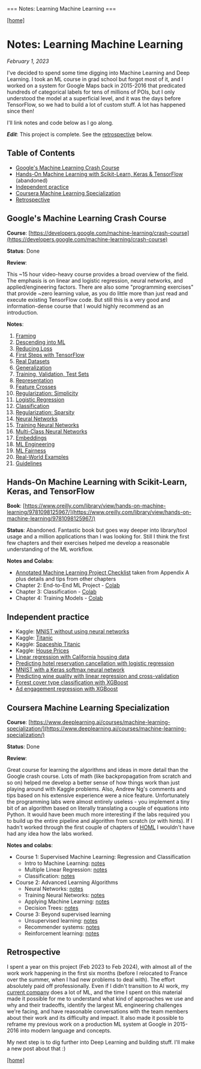 === Notes: Learning Machine Learning ===

[[home]](/)

# Notes: Learning Machine Learning

_February 1, 2023_

I've decided to spend some time digging into Machine Learning and Deep Learning.
I took an ML course in grad school but forgot most of it, and I worked on a
system for Google Maps back in 2015-2016 that predicated hundreds of categorical
labels for tens of millions of POIs, but I only understood the model at a
superficial level, and it was the days before TensorFlow, so we had to build a
lot of custom stuff. A lot has happened since then!

I'll link notes and code below as I go along.

***Edit***: This project is complete. See the [retrospective](#retrospective) below.

## Table of Contents

-   [Google's Machine Learning Crash Course](#google-s-machine-learning-crash-course)
-   [Hands-On Machine Learning with Scikit-Learn, Keras & TensorFlow](#hands-on-machine-learning-with-scikit-learn-keras-and-tensorflow) (abandoned)
-   [Independent practice](#independent-practice)
-   [Coursera Machine Learning Specialization](#coursera-machine-learning-specialization)
-   [Retrospective](#retrospective)

## Google's Machine Learning Crash Course

**Course**: [https://developers.google.com/machine-learning/crash-course](https://developers.google.com/machine-learning/crash-course)

**Status**: Done

**Review**:

This ~15 hour video-heavy course provides a broad overview of the field. The
emphasis is on linear and logistic regression, neural networks, and
applied/engineering factors. There are also some "programming exercises" that
provide ~zero learning value, as you do little more than just read and execute
existing TensorFlow code. But still this is a very good and information-dense
course that I would highly recommend as an introduction.

**Notes**:

1. [Framing](/mlcc/mlcc-1-framing.pdf)
2. [Descending into ML](/mlcc/mlcc-2-descending-into-ml.pdf)
3. [Reducing Loss](/mlcc/mlcc-3-reducing-loss.pdf)
4. [First Steps with TensorFlow](/mlcc/mlcc-4-first-steps-tf.pdf)
5. [Real Datasets](/mlcc/mlcc-5-real-dataset.pdf)
6. [Generalization](/mlcc/mlcc-6-generalization.pdf)
7. [Training, Validation, Test Sets](/mlcc/mlcc-7-train-validate-test.pdf)
8. [Representation](/mlcc/mlcc-8-representation.pdf)
9. [Feature Crosses](/mlcc/mlcc-9-feature-crosses.pdf)
10. [Regularization: Simplicity](/mlcc/mlcc-10-regularization-simplicity.pdf)
11. [Logistic Regression](/mlcc/mlcc-11-logistic-regression.pdf)
12. [Classification](/mlcc/mlcc-12-classification.pdf)
13. [Regularization: Sparsity](/mlcc/mlcc-13-regularization-sparsity.pdf)
14. [Neural Networks](/mlcc/mlcc-14-neural-nets.pdf)
15. [Training Neural Networks](/mlcc/mlcc-15-training-neural-nets.pdf)
16. [Multi-Class Neural Networks](/mlcc/mlcc-16-multi-class-nns.pdf)
17. [Embeddings](/mlcc/mlcc-17-embeddings.pdf)
18. [ML Engineering](/mlcc/mlcc-18-ml-eng.pdf)
19. [ML Fairness](/mlcc/mlcc-19-fairness.pdf)
20. [Real-World Examples](/mlcc/mlcc-20-examples.pdf)
21. [Guidelines](/mlcc/mlcc-21-guidelines.pdf)

## Hands-On Machine Learning with Scikit-Learn, Keras, and TensorFlow

**Book**: [https://www.oreilly.com/library/view/hands-on-machine-learning/9781098125967/](https://www.oreilly.com/library/view/hands-on-machine-learning/9781098125967/)

**Status**: Abandoned. Fantastic book but goes way deeper into library/tool
usage and a million applications than I was looking for. Still I think the
first few chapters and their exercises helped me develop a reasonable
understanding of the ML workflow.

**Notes and Colabs**:

-   [Annotated Machine Learning Project Checklist](/ml-project-checklist.html) taken from Appendix A plus details and tips from other chapters
-   Chapter 2: End-to-End ML Project - [Colab](https://colab.research.google.com/drive/18JrgQZ3DRNn3qXmExQKAR9kuHNKOAdnn?usp=sharing)
-   Chapter 3: Classification - [Colab](https://colab.research.google.com/drive/1mhl0SME75Fsa9fd11hDHCYJ-8D0A9OjK)
-   Chapter 4: Training Models - [Colab](https://colab.research.google.com/drive/1YBZ9bZXJqzpxEEu9rNnRLZVaY3WeOdqC)

## Independent practice

-   Kaggle: [MNIST without using neural networks](https://www.kaggle.com/dhconnelly/mnist-without-neural-nets)
-   Kaggle: [Titanic](https://www.kaggle.com/code/dhconnelly/titanic)
-   Kaggle: [Spaceship Titanic](https://www.kaggle.com/code/dhconnelly/spaceship-titanic/notebook)
-   Kaggle: [House Prices](https://www.kaggle.com/code/dhconnelly/house-prices)
-   [Linear regression with California housing data](https://colab.research.google.com/drive/1zj7b3Bzh7T9HCPQDM90zL6J0IM22Dvoa?usp=sharing)
-   [Predicting hotel reservation cancellation with logistic regression](https://colab.research.google.com/drive/1-ixQMV5EwC7emLaUO9KN9oTMV1Oz8TC7#scrollTo=NFDcZ_FO01LX)
-   [MNIST with a Keras softmax neural network](https://colab.research.google.com/drive/1kPpnrJMVmmQ_tsnacmWSXSj9GdHPXG-H)
-   [Predicting wine quality with linear regression and cross-validation](https://colab.research.google.com/drive/1oZw2dA2rFpjYHeqgLm3Ebj2QS87_Al_s)
-   [Forest cover type classification with XGBoost](https://colab.research.google.com/drive/1tCq19-iw8tLTT_foiI1w_D0YMnaBPmAx?usp=sharing)
-   [Ad engagement regression with XGBoost](https://colab.research.google.com/drive/1mWdS4MMhtpvYqjK8vQcThXS7I90fqO8E)

## Coursera Machine Learning Specialization

**Course**: [https://www.deeplearning.ai/courses/machine-learning-specialization/](https://www.deeplearning.ai/courses/machine-learning-specialization/)

**Status**: Done

**Review**:

Great course for learning the algorithms and ideas in more detail than the
Google crash course. Lots of math (like backpropagation from scratch and so on)
helped me develop a better sense of how things work than just playing around
with Kaggle problems. Also, Andrew Ng's comments and tips based on his
extensive experience were a nice feature. Unfortunately the programming labs
were almost entirely useless - you implement a tiny bit of an algorithm based
on literally translating a couple of equations into Python. It would have been
much more interesting if the labs required you to build up the entire pipeline
and algorithm from scratch (or with hints). If I hadn't worked through the
first couple of chapters of
[HOML](#hands-on-machine-learning-with-scikit-learn-keras-and-tensorflow) I
wouldn't have had any idea how the labs worked.

**Notes and colabs**:

-   Course 1: Supervised Machine Learning: Regression and Classification
    -   Intro to Machine Learning: [notes](/coursera/coursera-ml-c1-wk1.pdf)
    -   Multiple Linear Regression: [notes](/coursera/coursera-ml-c1-wk2.pdf)
    -   Classification: [notes](/coursera/coursera-ml-c1-wk3.pdf)
-   Course 2: Advanced Learning Algorithms
    -   Neural Networks: [notes](/coursera/coursera-ml-c2-wk1.pdf)
    -   Training Neural Networks: [notes](/coursera/coursera-ml-c2-wk2.pdf)
    -   Applying Machine Learning: [notes](/coursera/coursera-ml-c2-wk3.pdf)
    -   Decision Trees: [notes](/coursera/coursera-ml-c2-wk4.pdf)
-   Course 3: Beyond supervised learning
    -   Unsupervised learning: [notes](/coursera/coursera-ml-c3-wk1.pdf)
    -   Recommender systems: [notes](/coursera/coursera-ml-c3-wk2.pdf)
    -   Reinforcement learning: [notes](/coursera/coursera-ml-c3-wk3.pdf)

## Retrospective

I spent a year on this project (Feb 2023 to Feb 2024), with almost all of the
work work happening in the first six months (before I relocated to France over
the summer, when I had new problems to deal with). The effort absolutely paid
off professionally. Even if I didn't transition to AI work, my [current
company](https://www.teads.com/) does a lot of ML, and the time I spent on this
material made it possible for me to understand what kind of approaches we use
and why and their tradeoffs, identify the largest ML engineering challenges
we're facing, and have reasonable conversations with the team members about
their work and its difficulty and impact. It also made it possible to reframe
my previous work on a production ML system at Google in 2015-2016 into modern
language and concepts.

My next step is to dig further into Deep Learning and building stuff. I'll
make a new post about that :)

[[home]](/)
